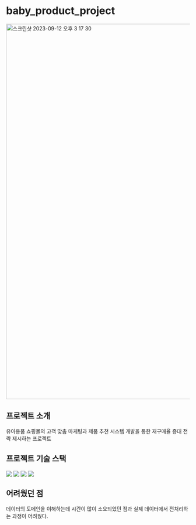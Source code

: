 # baby_product_project

<img width="1026" alt="스크린샷 2023-09-12 오후 3 17 30" src="https://github.com/chorimgenius/baby_product_project/assets/112370211/47605652-932a-454b-9766-37f2a1b1d7bc">

## 프로젝트 소개
유아용품 쇼핑몰의 고객 맞춤 마케팅과 제품 추천 시스템 개발을 통한 재구매율 증대 전략 제시하는 프로젝트
<br>

## 프로젝트 기술 스택
<img src="https://img.shields.io/badge/Numpy-013243?style=for-the-badge&logo=Numpy&logoColor=white" align="center" />
<img src="https://img.shields.io/badge/Pandas-150458?style=for-the-badge&logo=Pandas&logoColor=white"  align="center" />
<img src="https://img.shields.io/badge/scipy-8CAAE6?style=for-the-badge&logo=scipy&logoColor=white"  align="center" />
<img src="https://img.shields.io/badge/matplotlib-11557C?style=for-the-badge&logo=matplotlib&logoColor=white"  align="center" />

## 어려웠던 점
데이터의 도메인을 이해하는데 시간이 많이 소요되었던 점과 실제 데이터에서 전처리하는 과정이 어려웠다.


